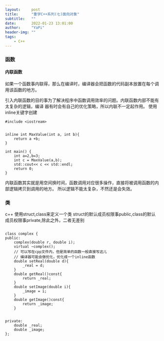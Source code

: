 ```yaml
---
layout:     post
title:      "重学C++系列(七)面向对象"
subtitle:   ""
date:       2022-01-23 13:01:00
author:     "YaPi"
header-img: ""
tags:
    - C++
---
```


### 函数
#### 内联函数

如果一个函数事内联得，那么在编译时，编译器会把函数的代码副本放置在每个调用该函数的地方。

引入内联函数的目的事为了解决程序中函数调用效率的问题。内联函数内部不能有太复杂的逻辑，编译
器有时会有自己的优化策略，所以内联不一定起作用。
使用inline关键字创建

```
#include <iostream>


inline int MaxValue(int a, int b){
    return a +b;
}

int main() {
    int a=2,b=3;
    int c = MaxValue(a,b);
    std::cout<< c << std::endl;
    return 0;
}
```

内联函数其实就是用空间换时间，函数调用对应很多操作，直接将被调用函数的内部逻辑拷贝到调用的地方。
所以逻辑不能太复杂，不然还是会失效。

### 类
c++ 使用struct,class来定义一个类
struct的默认成员权限事public,class的默认成员权限事private,除此之外，二者无差别


```

class complex {
public:
    complex(double r, double i);
    virtual ~complex();
    // 可以写在cpp文件内，但是简单的函数一般直接写这儿
    // 编译器可能会做优化，优化成一个inline函数
    double setReal(double d){
        _real = d;
    }
    double getReal()const{
        return _real;
    }
    double setImage(double i){
        _image = i;
    }
    double getImage()const{
        return _image;
    }


private:
    double _real;
    double _image;
};
```



